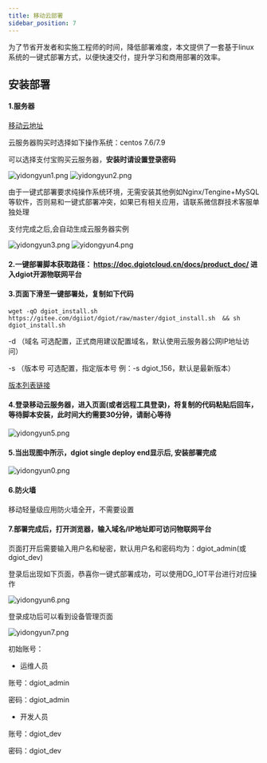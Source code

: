 ```yaml
---
title: 移动云部署
sidebar_position: 7
---
```



为了节省开发者和实施工程师的时间，降低部署难度，本文提供了一套基于linux系统的一键式部署方式，以便快速交付，提升学习和商用部署的效率。

## 安装部署

#### 1.服务器

[移动云地址](https://ecloud.10086.cn/home/)

云服务器购买时选择如下操作系统：centos 7.6/7.9

可以选择支付宝购买云服务器，**安装时请设置登录密码**

![yidongyun1.png](http://dgiot-1253666439.cos.ap-shanghai-fsi.myqcloud.com/dgiot_doc/developer_guid/ecloud/1.png)
![yidongyun2.png](http://dgiot-1253666439.cos.ap-shanghai-fsi.myqcloud.com/dgiot_doc/developer_guid/ecloud/2.png)

由于一键式部署要求纯操作系统环境，无需安装其他例如Nginx/Tengine+MySQL等软件，否则易和一键式部署冲突，如果已有相关应用，请联系微信群技术客服单独处理

支付完成之后,会自动生成云服务器实例

![yidongyun3.png](http://dgiot-1253666439.cos.ap-shanghai-fsi.myqcloud.com/dgiot_doc/developer_guid/ecloud/3.png)
![yidongyun4.png](http://dgiot-1253666439.cos.ap-shanghai-fsi.myqcloud.com/dgiot_doc/developer_guid/ecloud/4.png)


#### 2.一键部署脚本获取路径： https://doc.dgiotcloud.cn/docs/product_doc/ 进入dgiot开源物联网平台

#### 3.页面下滑至一键部署处，复制如下代码
```
wget -qO dgiot_install.sh https://gitee.com/dgiiot/dgiot/raw/master/dgiot_install.sh  && sh dgiot_install.sh
```
-d （域名  可选配置，正式商用建议配置域名，默认使用云服务器公网IP地址访问）

-s （版本号 可选配置，指定版本号 例：-s dgiot_156，默认是最新版本）

[版本列表链接](https://doc.dgiotcloud.cn/docs/product_doc/)

#### 4.登录移动云服务器，进入页面(或者远程工具登录)，将复制的代码粘贴后回车，等待脚本安装，此时间大约需要30分钟，请耐心等待
![yidongyun5.png](http://dgiot-1253666439.cos.ap-shanghai-fsi.myqcloud.com/dgiot_doc/developer_guid/ecloud/5.png)

#### 5.当出现图中所示，dgiot single deploy end显示后, 安装部署完成
![yidongyun0.png](http://dgiot-1253666439.cos.ap-shanghai-fsi.myqcloud.com/shuwa_tech/zh/wiki/baiduyun/baiduyun4.png)

#### 6.防火墙

移动轻量级应用防火墙全开，不需要设置

#### 7.部署完成后，打开浏览器，输入域名/IP地址即可访问物联网平台 

页面打开后需要输入用户名和秘密，默认用户名和密码均为：dgiot_admin(或dgiot_dev)

登录后出现如下页面，恭喜你一键式部署成功，可以使用DG_IOT平台进行对应操作

![yidongyun6.png](http://dgiot-1253666439.cos.ap-shanghai-fsi.myqcloud.com/dgiot_doc/developer_guid/ecloud/6.png)

登录成功后可以看到设备管理页面

![yidongyun7.png](http://dgiot-1253666439.cos.ap-shanghai-fsi.myqcloud.com/dgiot_doc/developer_guid/ecloud/7.png)

初始账号：

+ 运维人员

账号：dgiot_admin

密码：dgiot_admin

+ 开发人员

账号：dgiot_dev

密码：dgiot_dev

